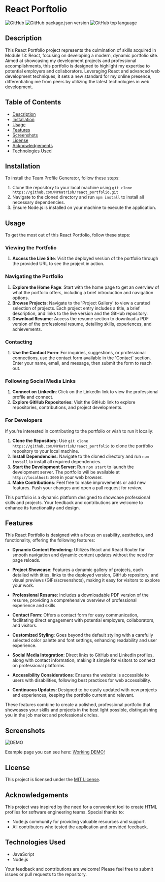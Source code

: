 # React Porftolio

![GitHub](https://img.shields.io/github/license/MrKatrish/react_portfolio)
![GitHub package.json version](https://img.shields.io/github/package-json/v/MrKatrish/react_portfolio)
![GitHub top language](https://img.shields.io/github/languages/top/MrKatrish/react_portfolio)

## Description

This React Portfolio project represents the culmination of skills acquired in Module 13: React, focusing on developing a modern, dynamic portfolio site. Aimed at showcasing my development projects and professional accomplishments, this portfolio is designed to highlight my expertise to potential employers and collaborators. Leveraging React and advanced web development techniques, it sets a new standard for my online presence, differentiating me from peers by utilizing the latest technologies in web development.

## Table of Contents

- [Description](#description)
- [Installation](#installation)
- [Usage](#usage)
- [Features](#features)
- [Screenshots](#screenshots)
- [License](#license)
- [Acknowledgements](#acknowledgements)
- [Technologies Used](#technologies-used)

## Installation

To install the Team Profile Generator, follow these steps:

1. Clone the repository to your local machine using `git clone https://github.com/MrKatrish/react_portfolio.git`
2. Navigate to the cloned directory and run `npm install` to install all necessary dependencies.
3. Ensure Node.js is installed on your machine to execute the application.

## Usage

To get the most out of this React Portfolio, follow these steps:

### Viewing the Portfolio

1. **Access the Live Site**: Visit the deployed version of the portfolio through the provided URL to see the project in action.

### Navigating the Portfolio

1. **Explore the Home Page**: Start with the home page to get an overview of what the portfolio offers, including a brief introduction and navigation options.
2. **Browse Projects**: Navigate to the 'Project Gallery' to view a curated selection of projects. Each project entry includes a title, a brief description, and links to the live version and the GitHub repository.
3. **Download Resume**: Access the resume section to download a PDF version of the professional resume, detailing skills, experiences, and achievements.

### Contacting

1. **Use the Contact Form**: For inquiries, suggestions, or professional connections, use the contact form available in the 'Contact' section. Enter your name, email, and message, then submit the form to reach out.

### Following Social Media Links

1. **Connect on LinkedIn**: Click on the LinkedIn link to view the professional profile and connect.
2. **Explore GitHub Repositories**: Visit the GitHub link to explore repositories, contributions, and project developments.

### For Developers

If you're interested in contributing to the portfolio or wish to run it locally:

1. **Clone the Repository**: Use `git clone https://github.com/MrKatrish/react_portfolio` to clone the portfolio repository to your local machine.
2. **Install Dependencies**: Navigate to the cloned directory and run `npm install` to install all required dependencies.
3. **Start the Development Server**: Run `npm start` to launch the development server. The portfolio will be available at `http://localhost:3000` in your web browser.
4. **Make Contributions**: Feel free to make improvements or add new features. Push your changes and open a pull request for review.

This portfolio is a dynamic platform designed to showcase professional skills and projects. Your feedback and contributions are welcome to enhance its functionality and design.


## Features

This React Portfolio is designed with a focus on usability, aesthetics, and functionality, offering the following features:

- **Dynamic Content Rendering**: Utilizes React and React Router for smooth navigation and dynamic content updates without the need for page reloads.

- **Project Showcase**: Features a dynamic gallery of projects, each detailed with titles, links to the deployed version, GitHub repository, and visual previews (GIFs/screenshots), making it easy for visitors to explore your work.

- **Professional Resume**: Includes a downloadable PDF version of the resume, providing a comprehensive overview of professional experience and skills.

- **Contact Form**: Offers a contact form for easy communication, facilitating direct engagement with potential employers, collaborators, and visitors.

- **Customized Styling**: Goes beyond the default styling with a carefully selected color palette and font settings, enhancing readability and user experience.

- **Social Media Integration**: Direct links to GitHub and LinkedIn profiles, along with contact information, making it simple for visitors to connect on professional platforms.

- **Accessibility Considerations**: Ensures the website is accessible to users with disabilities, following best practices for web accessibility.

- **Continuous Updates**: Designed to be easily updated with new projects and experiences, keeping the portfolio current and relevant.

These features combine to create a polished, professional portfolio that showcases your skills and projects in the best light possible, distinguishing you in the job market and professional circles.


## Screenshots

![DEMO](src/assets/demo.gif)

Example page you can see here: [Working DEMO!](https://tranquil-bombolone-a125e9.netlify.app/)

## License

This project is licensed under the [MIT License](LICENSE).

## Acknowledgements

This project was inspired by the need for a convenient tool to create HTML profiles for software engineering teams. Special thanks to:

- Node.js community for providing valuable resources and support.
- All contributors who tested the application and provided feedback.

## Technologies Used

- JavaScript
- Node.js

Your feedback and contributions are welcome! Please feel free to submit issues or pull requests to the repository.
